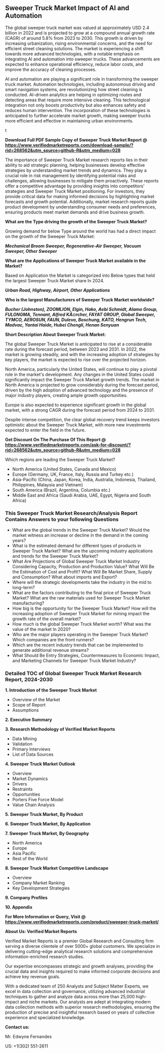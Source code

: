 <h2>Sweeper Truck Market Impact of AI and Automation</h2><p>The global sweeper truck market was valued at approximately USD 2.4 billion in 2022 and is projected to grow at a compound annual growth rate (CAGR) of around 5.8% from 2023 to 2030. This growth is driven by increasing urbanization, rising environmental concerns, and the need for efficient street cleaning solutions. The market is experiencing a shift towards more advanced technologies, with a notable emphasis on integrating AI and automation into sweeper trucks. These advancements are expected to enhance operational efficiency, reduce labor costs, and improve the accuracy of cleaning processes.</p><p>AI and automation are playing a significant role in transforming the sweeper truck market. Automation technologies, including autonomous driving and smart navigation systems, are revolutionizing how street cleaning is conducted. AI-driven analytics are helping in optimizing routes and detecting areas that require more intensive cleaning. This technological integration not only boosts productivity but also enhances safety and reduces human intervention. The incorporation of these technologies is anticipated to further accelerate market growth, making sweeper trucks more efficient and effective in maintaining urban environments.</p>t</p><p id="" class=""><strong>Download Full PDF Sample Copy of Sweeper Truck Market Report @ <a href="https://www.verifiedmarketreports.com/download-sample/?rid=268562&utm_source=github-R&utm_medium=028" target="_blank">https://www.verifiedmarketreports.com/download-sample/?rid=268562&utm_source=github-R&utm_medium=028</a></strong></p><p>The importance of&nbsp;Sweeper Truck Market research reports lies in their ability to aid strategic planning, helping businesses develop effective strategies by understanding market trends and dynamics. They play a crucial role in risk management by identifying potential risks and challenges, allowing businesses to mitigate them proactively. These reports offer a competitive advantage by providing insights into competitors' strategies and Sweeper Truck Market positioning. For investors, they provide critical data for making informed decisions by highlighting market forecasts and growth potential. Additionally, market research reports guide product development by understanding consumer needs and preferences, ensuring products meet market demands and drive business growth.</p><p><strong>What are the&nbsp;Type driving the growth of the Sweeper Truck Market?</strong></p><p id="" class="">Growing demand for below Type around the world has had a direct impact on the growth of the Sweeper Truck Market:</p><em><strong>Mechanical Broom Sweeper, Regenerative-Air Sweeper, Vacuum Sweeper, Other Sweeper</strong></em></p><strong>What are the&nbsp;Applications&nbsp;of Sweeper Truck Market available in the Market?</strong></p><p id="" class="">Based on Application the Market is categorized into Below types that held the largest Sweeper Truck Market share In 2024.</p><em><strong>Urban Road, Highway, Airport, Other Applications</strong></em></p><strong>Who is the largest Manufacturers of Sweeper Truck Market worldwide?</strong></p><p><em><strong>Bucher (Johnston), ZOOMLION, Elgin, Hako, Aebi Schmidt, Alamo Group, FULONGMA, Tennant, Alfred KÃ¤rcher, FAYAT GROUP, Global Sweeper, TYMCO, AEROSUN, FAUN, Dulevo, Boschung, KATO, Hengrun Tech, Madvac, Yantai Haide, Hubei Chengli, Henan Senyuan</strong></em></p><p id="" class=""><strong>Short Description About Sweeper Truck Market:</strong></p><p>The global Sweeper Truck Market is anticipated to rise at a considerable rate during the forecast period, between 2023 and 2031. In 2022, the market is growing steadily, and with the increasing adoption of strategies by key players, the market is expected to rise over the projected horizon.</p><p>North America, particularly the United States, will continue to play a pivotal role in the market's development. Any changes in the United States could significantly impact the Sweeper Truck Market growth trends. The market in North America is projected to grow considerably during the forecast period, driven by the high adoption of advanced technology and the presence of major industry players, creating ample growth opportunities.</p><p>Europe is also expected to experience significant growth in the global market, with a strong CAGR during the forecast period from 2024 to 2031.</p><p>Despite intense competition, the clear global recovery trend keeps investors optimistic about the Sweeper Truck Market, with more new investments expected to enter the field in the future.</p><p id="" class=""><strong>Get Discount On The Purchase Of This Report @ <a href="https://www.verifiedmarketreports.com/ask-for-discount/?rid=268562&utm_source=github-R&utm_medium=028" target="_blank">https://www.verifiedmarketreports.com/ask-for-discount/?rid=268562&utm_source=github-R&utm_medium=028</a></strong></p>Which regions are leading the Sweeper Truck Market?</p><ul><li>North America (United States, Canada and Mexico)</li><li>Europe (Germany, UK, France, Italy, Russia and Turkey etc.)</li><li>Asia-Pacific (China, Japan, Korea, India, Australia, Indonesia, Thailand, Philippines, Malaysia and Vietnam)</li><li>South America (Brazil, Argentina, Columbia etc.)</li><li>Middle East and Africa (Saudi Arabia, UAE, Egypt, Nigeria and South Africa)</li></ul><h3 id="" class="">This Sweeper Truck Market Research/Analysis Report Contains Answers to your following Questions</h3><ul><li>What are the global trends in the Sweeper Truck Market? Would the market witness an increase or decline in the demand in the coming years?</li><li>What is the estimated demand for different types of products in Sweeper Truck Market? What are the upcoming industry applications and trends for the Sweeper Truck Market?</li><li>What Are Projections of Global Sweeper Truck Market Industry Considering Capacity, Production and Production Value? What Will Be the Estimation of Cost and Profit? What Will Be Market Share, Supply and Consumption? What about imports and Export?</li><li>Where will the strategic developments take the industry in the mid to long-term?</li><li>What are the factors contributing to the final price of Sweeper Truck Market? What are the raw materials used for Sweeper Truck Market manufacturing?</li><li>How big is the opportunity for the Sweeper Truck Market? How will the increasing adoption of Sweeper Truck Market for mining impact the growth rate of the overall market?</li><li>How much is the global Sweeper Truck Market worth? What was the value of the market In 2020?</li><li>Who are the major players operating in the Sweeper Truck Market? Which companies are the front runners?</li><li>Which are the recent industry trends that can be implemented to generate additional revenue streams?</li><li>What Should Be Entry Strategies, Countermeasures to Economic Impact, and Marketing Channels for Sweeper Truck Market Industry?</li></ul><h3 id="" class="">Detailed TOC of Global Sweeper Truck Market Research Report, 2024-2030</h3><p id="" class=""><strong>1. Introduction of the Sweeper Truck Market</strong></p><ul><li>Overview of the Market</li><li>Scope of Report</li><li>Assumptions</li></ul><p id="" class=""><strong>2. Executive Summary</strong></p><p id="" class=""><strong>3. Research Methodology of Verified Market Reports</strong></p><ul><li>Data Mining</li><li>Validation</li><li>Primary Interviews</li><li>List of Data Sources</li></ul><p id="" class=""><strong>4. Sweeper Truck Market Outlook</strong></p><ul><li>Overview</li><li>Market Dynamics</li><li>Drivers</li><li>Restraints</li><li>Opportunities</li><li>Porters Five Force Model</li><li>Value Chain Analysis</li></ul><p id="" class=""><strong>5. Sweeper Truck Market, By Product</strong></p><p id="" class=""><strong>6. Sweeper Truck Market, By Application</strong></p><p id="" class=""><strong>7. Sweeper Truck Market, By Geography</strong></p><ul><li>North America</li><li>Europe</li><li>Asia Pacific</li><li>Rest of the World</li></ul><p id="" class=""><strong>8. Sweeper Truck Market Competitive Landscape</strong></p><ul><li>Overview</li><li>Company Market Ranking</li><li>Key Development Strategies</li></ul><p id="" class=""><strong>9. Company Profiles</strong></p><p id="" class=""><strong>10. Appendix</strong></p><p id="" class=""><strong>For More Information or Query, Visit @ <a href="https://www.verifiedmarketreports.com/product/sweeper-truck-market/" target="_blank">https://www.verifiedmarketreports.com/product/sweeper-truck-market/</a></strong></p><p id="" class=""><strong>About Us: Verified Market Reports</strong></p><p id="" class="">Verified Market Reports is a premier Global Research and Consulting firm serving a diverse clientele of over 5000+ global customers. We specialize in delivering cutting-edge analytical research solutions and comprehensive information-enriched research studies.</p><p id="" class="">Our expertise encompasses strategic and growth analyses, providing the crucial data and insights required to make informed corporate decisions and achieve key revenue goals.</p><p id="" class="">With a dedicated team of 250 Analysts and Subject Matter Experts, we excel in data collection and governance, utilizing advanced industrial techniques to gather and analyze data across more than 25,000 high-impact and niche markets. Our analysts are adept at integrating modern data collection methods with superior research methodologies, ensuring the production of precise and insightful research based on years of collective experience and specialized knowledge.</p><p id="" class=""><strong>Contact us:</strong></p><p id="" class="">Mr. Edwyne Fernandes</p><p id="" class="">US: +1(302) 551-2611</p>